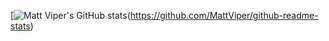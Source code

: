 [![Matt Viper's GitHub stats](https://github-readme-stats.vercel.app/api?username=MattViper&count_private=true&show_icons=true&theme=tokyonight)(https://github.com/MattViper/github-readme-stats)
